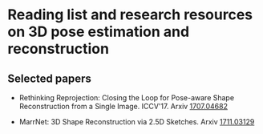 # Reading list and research resources on 3D pose estimation and reconstruction 

## Selected papers

* Rethinking Reprojection: Closing the Loop for Pose-aware Shape Reconstruction from a Single Image. ICCV'17. Arxiv [1707.04682](https://arxiv.org/abs/1707.04682 "PDF")

* MarrNet: 3D Shape Reconstruction via 2.5D Sketches. Arxiv [1711.03129](https://arxiv.org/abs/1711.03129 "PDF")
